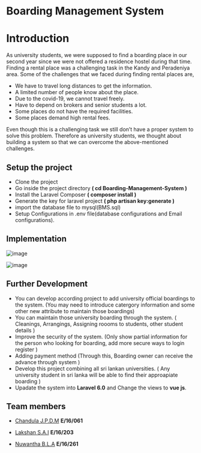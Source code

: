 # Boarding Management System

# Introduction

As university students, we were supposed to find a boarding place in our second year since we were not offered a residence hostel during that time. Finding a rental place was a challenging task in the Kandy and Peradeniya area. Some of the challenges that we faced during finding rental places are,

- We have to travel long distances to get the information.
- A limited number of people know about the place.
- Due to the covid-19, we cannot travel freely.
- Have to depend on brokers and senior students a lot.
- Some places do not have the required facilities.
- Some places demand high rental fees.

Even though this is a challenging task we still don’t have a proper system to solve this problem. Therefore as university students, we thought about building a system so that we can overcome the above-mentioned challenges.

## Setup the project

- Clone the project
- Go inside the project directory **( cd Boarding-Management-System )**
- Install the Laravel Composer **( composer install )**
- Generate the key for laravel project **( php artisan key:generate )**
- import the database file to mysql(BMS.sql)
- Setup Configurations in .env file(database configurations and Email configurations).

## Implementation

![image](https://user-images.githubusercontent.com/72965997/139569930-7939c6c9-245e-49ae-93ec-42baa887153f.png)

![image](https://user-images.githubusercontent.com/72965997/139570026-c9c60368-ebef-457d-b5a8-09ad715497c5.png)

## Further Development

- You can develop according project to add university official boardings to the system. (You may need to introduce catergory information and some other new attribute to maintain those boardings)
- You can maintain those university boarding through the system. ( Cleanings, Arrangings, Assigning roooms to students, other student details )
- Improve the security of the system. (Only show partial information for the person who looking for boarding, add more secure ways to login register )
- Adding payment method (Through this, Boarding owner can receive the advance through system )
- Develop this project combining all sri lankan universities. ( Any university student in sri lanka will be able to find their approapiate boarding )
- Upadate the system into **Laravel 6.0** and Change the views to **vue js**.

## Team members

- [Chandula J.P.D.M](https://github.com/Chandula-JPDM) **E/16/061**

- [Lakshan S.A.I](https://github.com/IsuruLakshan97) **E/16/203**

- [Nuwantha B.L.A](https://github.com/ArunaNuwantha) **E/16/261**
